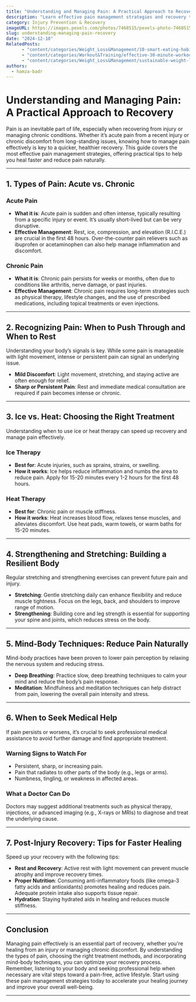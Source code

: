 ```yaml
---
title: "Understanding and Managing Pain: A Practical Approach to Recovery"
description: "Learn effective pain management strategies and recovery tips for faster healing, from understanding acute to chronic pain, and discovering practical ways to manage pain naturally."
category: Injury Prevention & Recovery
imageURL: https://images.pexels.com/photos/7468515/pexels-photo-7468515.jpeg
slug: understanding-managing-pain-recovery
date: "2024-12-18"
RelatedPosts:
      - "content/categories/Weight_Loss&Management/10-smart-eating-habits.md"
      - "content/categories/Workout&Training/effective-30-minute-workouts.md"
      - "content/categories/Weight_Loss&Management/sustainable-weight-loss-guide.md"
authors:
  - hamza-badr
---
```


# Understanding and Managing Pain: A Practical Approach to Recovery

Pain is an inevitable part of life, especially when recovering from injury or managing chronic conditions. Whether it’s acute pain from a recent injury or chronic discomfort from long-standing issues, knowing how to manage pain effectively is key to a quicker, healthier recovery. This guide covers the most effective pain management strategies, offering practical tips to help you heal faster and reduce pain naturally.

---

## 1. **Types of Pain: Acute vs. Chronic**

### **Acute Pain**
- **What it is**: Acute pain is sudden and often intense, typically resulting from a specific injury or event. It’s usually short-lived but can be very disruptive.
- **Effective Management**: Rest, ice, compression, and elevation (R.I.C.E.) are crucial in the first 48 hours. Over-the-counter pain relievers such as ibuprofen or acetaminophen can also help manage inflammation and discomfort.

### **Chronic Pain**
- **What it is**: Chronic pain persists for weeks or months, often due to conditions like arthritis, nerve damage, or past injuries.
- **Effective Management**: Chronic pain requires long-term strategies such as physical therapy, lifestyle changes, and the use of prescribed medications, including topical treatments or even injections.

---

## 2. **Recognizing Pain: When to Push Through and When to Rest**

Understanding your body’s signals is key. While some pain is manageable with light movement, intense or persistent pain can signal an underlying issue.

- **Mild Discomfort**: Light movement, stretching, and staying active are often enough for relief.
- **Sharp or Persistent Pain**: Rest and immediate medical consultation are required if pain becomes intense or chronic.

---

## 3. **Ice vs. Heat: Choosing the Right Treatment**

Understanding when to use ice or heat therapy can speed up recovery and manage pain effectively.

### **Ice Therapy**
- **Best for**: Acute injuries, such as sprains, strains, or swelling.
- **How it works**: Ice helps reduce inflammation and numbs the area to reduce pain. Apply for 15-20 minutes every 1-2 hours for the first 48 hours.

### **Heat Therapy**
- **Best for**: Chronic pain or muscle stiffness.
- **How it works**: Heat increases blood flow, relaxes tense muscles, and alleviates discomfort. Use heat pads, warm towels, or warm baths for 15-20 minutes.

---

## 4. **Strengthening and Stretching: Building a Resilient Body**

Regular stretching and strengthening exercises can prevent future pain and injury.

- **Stretching**: Gentle stretching daily can enhance flexibility and reduce muscle tightness. Focus on the legs, back, and shoulders to improve range of motion.
- **Strengthening**: Building core and leg strength is essential for supporting your spine and joints, which reduces stress on the body.

---

## 5. **Mind-Body Techniques: Reduce Pain Naturally**

Mind-body practices have been proven to lower pain perception by relaxing the nervous system and reducing stress.

- **Deep Breathing**: Practice slow, deep breathing techniques to calm your mind and reduce the body’s pain response.
- **Meditation**: Mindfulness and meditation techniques can help distract from pain, lowering the overall pain intensity and stress.

---

## 6. **When to Seek Medical Help**

If pain persists or worsens, it’s crucial to seek professional medical assistance to avoid further damage and find appropriate treatment.

### **Warning Signs to Watch For**
- Persistent, sharp, or increasing pain.
- Pain that radiates to other parts of the body (e.g., legs or arms).
- Numbness, tingling, or weakness in affected areas.

### **What a Doctor Can Do**
Doctors may suggest additional treatments such as physical therapy, injections, or advanced imaging (e.g., X-rays or MRIs) to diagnose and treat the underlying cause.

---

## 7. **Post-Injury Recovery: Tips for Faster Healing**

Speed up your recovery with the following tips:

- **Rest and Recovery**: Active rest with light movement can prevent muscle atrophy and improve recovery times.
- **Proper Nutrition**: Consuming anti-inflammatory foods (like omega-3 fatty acids and antioxidants) promotes healing and reduces pain. Adequate protein intake also supports tissue repair.
- **Hydration**: Staying hydrated aids in healing and reduces muscle stiffness.

---

## Conclusion

Managing pain effectively is an essential part of recovery, whether you're healing from an injury or managing chronic discomfort. By understanding the types of pain, choosing the right treatment methods, and incorporating mind-body techniques, you can optimize your recovery process. Remember, listening to your body and seeking professional help when necessary are vital steps toward a pain-free, active lifestyle. Start using these pain management strategies today to accelerate your healing journey and improve your overall well-being.

---
